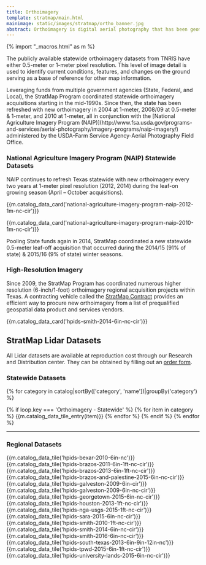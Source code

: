 ```yaml
---
title: Orthoimagery
template: stratmap/main.html
mainimage: static/images/stratmap/ortho_banner.jpg
abstract: Orthoimagery is digital aerial photography that has been geometrically corrected (orthorectified) to remove distortion caused by camera optics, aircraft tilt, and differences in ground elevation. 
---
```

{% import "_macros.html" as m %}

<div class="container">
<p>The publicly available statewide orthoimagery datasets from TNRIS have either 0.5-meter or 1-meter pixel resolution. This level of image detail is used to identify current conditions, features, and changes on the ground serving as a base of reference for other map information. </p>

<p>Leveraging funds from multiple government agencies (State, Federal, and Local), the StratMap Program coordinated statewide orthoimagery acquisitions starting in the mid-1990s. Since then, the state has been refreshed with new orthoimagery in 2004 at 1-meter, 2008/09 at 0.5-meter & 1-meter, and 2010 at 1-meter, all in conjunction with the [National Agriculture Imagery Program (NAIP)](http://www.fsa.usda.gov/programs-and-services/aerial-photography/imagery-programs/naip-imagery/) administered by the USDA-Farm Service Agency-Aerial Photography Field Office.</p>


<h3>National Agriculture Imagery Program (NAIP) Statewide Datasets</h3>
<p>NAIP continues to refresh Texas statewide with new orthoimagery every two years at 1-meter pixel resolution (2012, 2014) during the leaf-on growing season (April – October acquisitions). </p>

{{m.catalog_data_card('national-agriculture-imagery-program-naip-2012-1m-nc-cir')}}

{{m.catalog_data_card('national-agriculture-imagery-program-naip-2010-1m-nc-cir')}}

<p>Pooling State funds again in 2014, StratMap coordinated a new statewide 0.5-meter leaf-off acquisition that occurred during the 2014/15 (91% of state) & 2015/16 (9% of state) winter seasons.</p>

<h3>High-Resolution Imagery </h3>

Since 2009, the StratMap Program has coordinated numerous higher resolution (6-inch/1-foot) orthoimagery regional acquisition projects within Texas. A contracting vehicle called the [StratMap Contract](stratmap/stratmap-contract) provides an efficient way to procure new orthoimagery from a list of prequalified geospatial data product and services vendors.

{{m.catalog_data_card('hpids-smith-2014-6in-nc-cir')}}

<h2>StratMap Lidar Datasets</h2>

<p class="lead">All Lidar datasets are available at reproduction cost through our Research and Distribution center. They can be obtained by filling out an <a href="https://tnris.org/order-data/">order form</a>.</p>

<h3>Statewide Datasets</h3>

{% for category in catalog|sortBy(['category', 'name'])|groupBy('category') %}
  
  {% if loop.key === 'Orthoimagery - Statewide' %}
      {% for item in category %}
        {{m.catalog_data_tile_entry(item)}}
      {% endfor %}
    {% endif %}
{% endfor %}

<hr class="clearfix">

<h3>Regional Datasets</h3>

{{m.catalog_data_tile('hpids-bexar-2010-6in-nc')}}
{{m.catalog_data_tile('hpids-brazos-2011-6in-1ft-nc-cir')}}
{{m.catalog_data_tile('hpids-brazos-2013-6in-1ft-nc-cir')}}
{{m.catalog_data_tile('hpids-brazos-and-palestine-2015-6in-nc-cir')}}
{{m.catalog_data_tile('hpids-galveston-2009-6in-cir')}}
{{m.catalog_data_tile('hpids-galveston-2009-6in-nc-cir')}}
{{m.catalog_data_tile('hpids-georgetown-2015-6in-nc-cir')}}
{{m.catalog_data_tile('hpids-houston-2013-1ft-nc-cir')}}
{{m.catalog_data_tile('hpids-nga-usgs-2015-1ft-nc-cir')}}
{{m.catalog_data_tile('hpids-sara-2015-6in-nc-cir')}}
{{m.catalog_data_tile('hpids-smith-2010-1ft-nc-cir')}}
{{m.catalog_data_tile('hpids-smith-2014-6in-nc-cir')}}
{{m.catalog_data_tile('hpids-smith-2016-6in-nc-cir')}}
{{m.catalog_data_tile('hpids-south-texas-2013-6in-9in-12in-nc')}}
{{m.catalog_data_tile('hpids-tpwd-2015-6in-1ft-nc-cir')}}
{{m.catalog_data_tile('hpids-university-lands-2015-6in-nc-cir')}}

</div>
